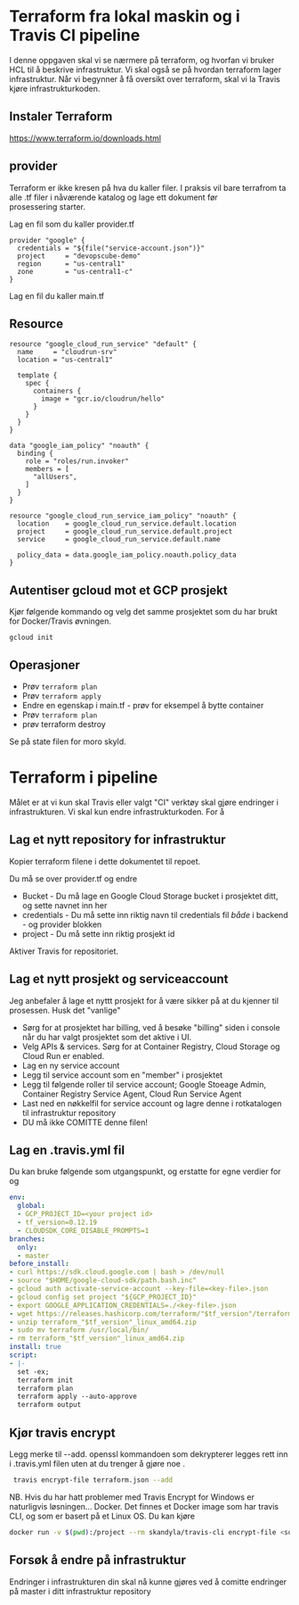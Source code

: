 # Terraform fra lokal maskin og i Travis CI pipeline 

I denne oppgaven skal vi se nærmere på terraform, og hvorfan vi bruker HCL til å beskrive infrastruktur. Vi skal også se på
hvordan terraform lager infrastruktur. Når vi begynner å få oversikt over terraform, skal vi la Travis kjøre infrastrukturkoden. 

## Instaler Terraform 

https://www.terraform.io/downloads.html

## provider

Terraform er ikke kresen på hva du kaller filer. I praksis vil bare terrafrom ta alle .tf filer i nåværende katalog og lage ett dokument før  
prosessering starter. 

Lag en fil som du kaller provider.tf

```hcl-terraform
provider "google" {
  credentials = "${file("service-account.json")}"
  project     = "devopscube-demo"
  region      = "us-central1"
  zone        = "us-central1-c"
}
```

Lag en fil du kaller main.tf

## Resource 

```hcl-terraform
resource "google_cloud_run_service" "default" {
  name     = "cloudrun-srv"
  location = "us-central1"

  template {
    spec {
      containers {
        image = "gcr.io/cloudrun/hello"
      }
    }
  }
}

data "google_iam_policy" "noauth" {
  binding {
    role = "roles/run.invoker"
    members = [
      "allUsers",
    ]
  }
}

resource "google_cloud_run_service_iam_policy" "noauth" {
  location    = google_cloud_run_service.default.location
  project     = google_cloud_run_service.default.project
  service     = google_cloud_run_service.default.name

  policy_data = data.google_iam_policy.noauth.policy_data
}
```

## Autentiser gcloud mot et GCP prosjekt  

Kjør følgende kommando og velg det samme prosjektet som du har brukt for Docker/Travis øvningen. 

```
gcloud init
```

## Operasjoner 

* Prøv ```terraform plan```
* Prøv ```terraform apply```
* Endre en egenskap i main.tf - prøv for eksempel å bytte container  
* Prøv ```terraform plan```
* prøv terraform destroy

Se på state filen for moro skyld. 

# Terraform i pipeline 

Målet er at vi kun skal Travis eller valgt "CI" verktøy skal gjøre endringer i infrastrukturen. Vi skal kun endre infrastrukturkoden. 
For å 

## Lag et nytt repository for infrastruktur 

Kopier terraform filene i dette dokumentet til repoet. 

Du må se over provider.tf og endre 

* Bucket - Du må lage en Google Cloud Storage bucket i prosjektet ditt, og sette navnet inn her
* credentials - Du må sette inn riktig navn til credentials fil *både* i backend - og provider blokken
* project - Du må sette inn riktig prosjekt id 

Aktiver Travis for repositoriet. 


## Lag et nytt prosjekt og serviceaccount

Jeg anbefaler å lage et nyttt prosjekt for å være sikker på at du kjenner til prosessen. Husk det "vanlige"

- Sørg for at prosjektet har billing, ved å besøke "billing" siden i console når du har valgt prosjektet som det aktive i UI. 
- Velg APIs & services. Sørg for at Container Registry, Cloud Storage og Cloud Run er enabled. 
- Lag en ny service account
- Legg til service account som en "member" i prosjektet
- Legg til følgende roller til service account; Google Stoeage Admin, Container Registry Service Agent, Cloud Run Service Agent 
- Last ned en nøkkelfil for service account og lagre denne i rotkatalogen til infrastruktur repository
- DU må ikke COMITTE denne filen!


## Lag en .travis.yml fil

Du kan bruke følgende som utgangspunkt, og erstatte for egne verdier for <key file> og <your project id> 

```yaml
env:
  global:
  - GCP_PROJECT_ID=<your project id>
  - tf_version=0.12.19
  - CLOUDSDK_CORE_DISABLE_PROMPTS=1
branches:
  only:
  - master
before_install:
- curl https://sdk.cloud.google.com | bash > /dev/null
- source "$HOME/google-cloud-sdk/path.bash.inc"
- gcloud auth activate-service-account --key-file=<key-file>.json
- gcloud config set project "${GCP_PROJECT_ID}"
- export GOOGLE_APPLICATION_CREDENTIALS=./<key-file>.json
- wget https://releases.hashicorp.com/terraform/"$tf_version"/terraform_"$tf_version"_linux_amd64.zip
- unzip terraform_"$tf_version"_linux_amd64.zip
- sudo mv terraform /usr/local/bin/
- rm terraform_"$tf_version"_linux_amd64.zip
install: true
script:
- |-
  set -ex;
  terraform init
  terraform plan
  terraform apply --auto-approve
  terraform output

```

## Kjør travis encrypt 

Legg merke til --add. openssl kommandoen som dekrypterer legges rett inn i .travis.yml filen uten at du trenger å gjøre noe .
```bash
 travis encrypt-file terraform.json --add
```

NB. Hvis du har hatt problemer med Travis Encrypt for Windows er naturligvis løsningen... Docker. Det finnes et Docker image som har travis CLI, og som er basert
på et Linux OS. Du kan kjøre 

```bash
docker run -v $(pwd):/project --rm skandyla/travis-cli encrypt-file <some-file> --add 
``` 

## Forsøk å endre på infrastruktur 

Endringer i infrastrukturen din skal nå kunne gjøres ved å  comitte endringer på master i ditt infrastruktur repository
